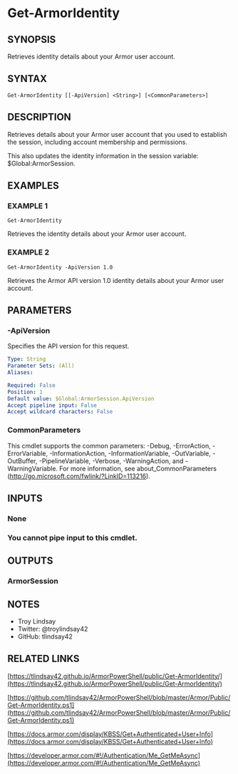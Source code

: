 # Get-ArmorIdentity

## SYNOPSIS
Retrieves identity details about your Armor user account.

## SYNTAX

```
Get-ArmorIdentity [[-ApiVersion] <String>] [<CommonParameters>]
```

## DESCRIPTION
Retrieves details about your Armor user account that you used to establish the
session, including account membership and permissions.

This also updates the identity information in the session variable:
$Global:ArmorSession.

## EXAMPLES

### EXAMPLE 1
```
Get-ArmorIdentity
```

Retrieves the identity details about your Armor user account.

### EXAMPLE 2
```
Get-ArmorIdentity -ApiVersion 1.0
```

Retrieves the Armor API version 1.0 identity details about your Armor user
account.

## PARAMETERS

### -ApiVersion
Specifies the API version for this request.

```yaml
Type: String
Parameter Sets: (All)
Aliases:

Required: False
Position: 1
Default value: $Global:ArmorSession.ApiVersion
Accept pipeline input: False
Accept wildcard characters: False
```

### CommonParameters
This cmdlet supports the common parameters: -Debug, -ErrorAction, -ErrorVariable, -InformationAction, -InformationVariable, -OutVariable, -OutBuffer, -PipelineVariable, -Verbose, -WarningAction, and -WarningVariable.
For more information, see about_CommonParameters (http://go.microsoft.com/fwlink/?LinkID=113216).

## INPUTS

### None
###     You cannot pipe input to this cmdlet.
## OUTPUTS

### ArmorSession
## NOTES
- Troy Lindsay
- Twitter: @troylindsay42
- GitHub: tlindsay42

## RELATED LINKS

[https://tlindsay42.github.io/ArmorPowerShell/public/Get-ArmorIdentity/](https://tlindsay42.github.io/ArmorPowerShell/public/Get-ArmorIdentity/)

[https://github.com/tlindsay42/ArmorPowerShell/blob/master/Armor/Public/Get-ArmorIdentity.ps1](https://github.com/tlindsay42/ArmorPowerShell/blob/master/Armor/Public/Get-ArmorIdentity.ps1)

[https://docs.armor.com/display/KBSS/Get+Authenticated+User+Info](https://docs.armor.com/display/KBSS/Get+Authenticated+User+Info)

[https://developer.armor.com/#!/Authentication/Me_GetMeAsync](https://developer.armor.com/#!/Authentication/Me_GetMeAsync)

